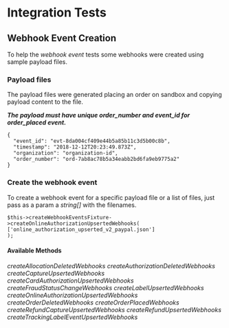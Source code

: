 # Integration Tests

## Webhook Event Creation

To help the *webhook event* tests some webhooks were created using sample payload files.

### Payload files
The payload files were generated placing an order on sandbox and copying payload content to the file.

***The payload must have unique order_number and event_id for order_placed event.***

```
{
  "event_id": "evt-8da004cf409e44b5a85b11c3d5b00c8b",
  "timestamp": "2018-12-12T20:23:49.873Z",
  "organization": "organization-id",
  "order_number": "ord-7ab8ac78b5a34eabb2bd6fa9eb9775a2"
}
```
### Create the webhook event

To create a webhook event for a specific payload file or a list of files, just pass as a param a *string[]* with the filenames.
```
$this->createWebhookEventsFixture->createOnlineAuthorizationUpsertedWebhooks(
['online_authorization_upserted_v2_paypal.json']
);
```

#### Available Methods
*createAllocationDeletedWebhooks*
*createAuthorizationDeletedWebhooks*
*createCaptureUpsertedWebhooks*
*createCardAuthorizationUpsertedWebhooks*
*createFraudStatusChangeWebhooks*
*createLabelUpsertedWebhooks*
*createOnlineAuthorizationUpsertedWebhooks*
*createOrderDeletedWebhooks*
*createOrderPlacedWebhooks*
*createRefundCaptureUpsertedWebhooks*
*createRefundUpsertedWebhooks*
*createTrackingLabelEventUpsertedWebhooks*




